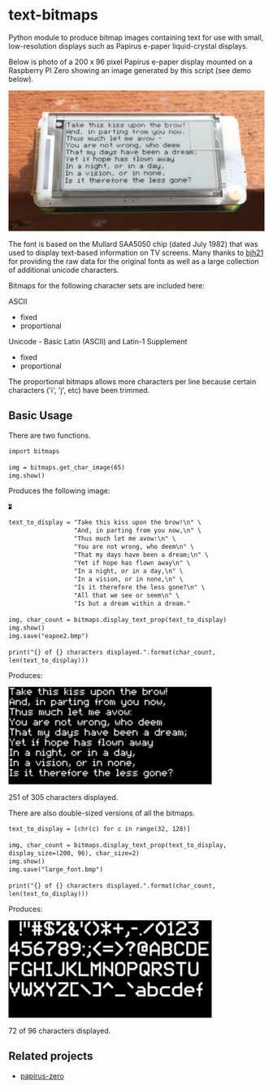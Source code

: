# text-bitmaps
Python module to produce bitmap images containing text for use with small, low-resolution displays such as Papirus e-paper liquid-crystal displays.

Below is photo of a 200 x 96 pixel Papirus e-paper display mounted on a Raspberry PI Zero showing an image generated by this script (see demo below).

<IMG SRC="171001photo_papirusdisplay.jpg">

The font is based on the Mullard SAA5050 chip (dated July 1982) that was used to display text-based information on TV screens. Many thanks to [bjh21](http://bjh21.me.uk/bedstead/) for providing the raw data for the original fonts as well as a large collection of additional unicode characters.

Bitmaps for the following character sets are included here:

ASCII
- fixed
- proportional

Unicode - Basic Latin (ASCII) and Latin-1 Supplement
- fixed
- proportional

The proportional bitmaps allows more characters per line because certain characters ('i', 'j', etc) have been trimmed.

## Basic Usage

There are two functions.

```
import bitmaps

img = bitmaps.get_char_image(65)
img.show()
```

Produces the following image:

<IMG SRC="ascii/fixed/chr_0x0041.bmp">


```
text_to_display = "Take this kiss upon the brow!\n" \
                  "And, in parting from you now,\n" \
                  "Thus much let me avow:\n" \
                  "You are not wrong, who deem\n" \
                  "That my days have been a dream;\n" \
                  "Yet if hope has flown away\n" \
                  "In a night, or in a day,\n" \
                  "In a vision, or in none,\n" \
                  "Is it therefore the less gone?\n" \
                  "All that we see or seem\n" \
                  "Is but a dream within a dream."

img, char_count = bitmaps.display_text_prop(text_to_display)
img.show()
img.save("eapoe2.bmp")

print("{} of {} characters displayed.".format(char_count, len(text_to_display)))
```

Produces:

<IMG SRC="eapoe2.bmp" width="400">

251 of 305 characters displayed.

There are also double-sized versions of all the bitmaps.

```
text_to_display = [chr(c) for c in range(32, 128)]

img, char_count = bitmaps.display_text_prop(text_to_display, display_size=(200, 96), char_size=2)
img.show()
img.save("large_font.bmp")

print("{} of {} characters displayed.".format(char_count, len(text_to_display)))
```

Produces:

<IMG SRC="large_font.bmp" width="400">

72 of 96 characters displayed.


## Related projects

- [papirus-zero](https://github.com/billtubbs/papirus-zero)
